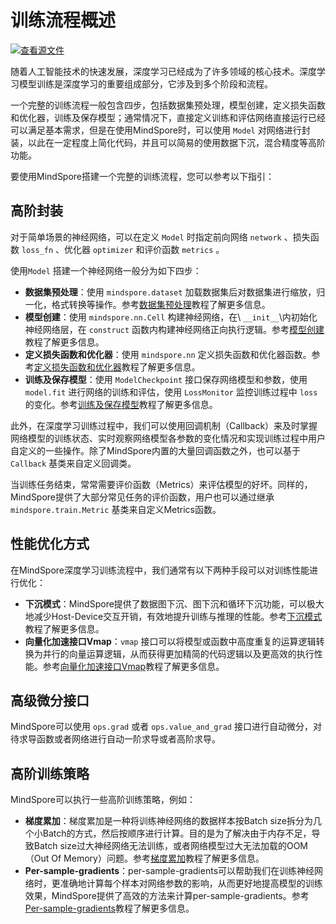 # 训练流程概述

[![查看源文件](https://mindspore-website.obs.cn-north-4.myhuaweicloud.com/website-images/master/resource/_static/logo_source.svg)](https://gitee.com/mindspore/docs/blob/master/docs/mindspore/source_zh_cn/model_train/train_process/overview.md)

随着人工智能技术的快速发展，深度学习已经成为了许多领域的核心技术。深度学习模型训练是深度学习的重要组成部分，它涉及到多个阶段和流程。

一个完整的训练流程一般包含四步，包括数据集预处理，模型创建，定义损失函数和优化器，训练及保存模型；通常情况下，直接定义训练和评估网络直接运行已经可以满足基本需求，但是在使用MindSpore时，可以使用 `Model` 对网络进行封装，以此在一定程度上简化代码，并且可以简易的使用数据下沉，混合精度等高阶功能。

要使用MindSpore搭建一个完整的训练流程，您可以参考以下指引：

## 高阶封装

对于简单场景的神经网络，可以在定义 `Model` 时指定前向网络 `network` 、损失函数 `loss_fn` 、优化器 `optimizer` 和评价函数 `metrics` 。

使用`Model` 搭建一个神经网络一般分为如下四步：

- **数据集预处理**：使用 ``mindspore.dataset`` 加载数据集后对数据集进行缩放，归一化，格式转换等操作。参考[数据集预处理](https://www.mindspore.cn/tutorials/zh-CN/master/beginner/dataset.html)教程了解更多信息。
- **模型创建**：使用 ``mindspore.nn.Cell`` 构建神经网络，在\ ``__init__``\内初始化神经网络层，在 ``construct`` 函数内构建神经网络正向执行逻辑。参考[模型创建](https://www.mindspore.cn/tutorials/zh-CN/master/beginner/model.html)教程了解更多信息。
- **定义损失函数和优化器**：使用 ``mindspore.nn`` 定义损失函数和优化器函数。参考[定义损失函数和优化器](https://www.mindspore.cn/docs/zh-CN/master/model_train/train_process/model.html#%E5%AE%9A%E4%B9%89%E6%8D%9F%E5%A4%B1%E5%87%BD%E6%95%B0%E5%92%8C%E4%BC%98%E5%8C%96%E5%99%A8)教程了解更多信息。
- **训练及保存模型**：使用 ``ModelCheckpoint`` 接口保存网络模型和参数，使用 ``model.fit`` 进行网络的训练和评估，使用 ``LossMonitor`` 监控训练过程中 ``loss`` 的变化。参考[训练及保存模型](https://www.mindspore.cn/docs/zh-CN/master/model_train/train_process/model.html#%E8%AE%AD%E7%BB%83%E5%8F%8A%E4%BF%9D%E5%AD%98%E6%A8%A1%E5%9E%8B)教程了解更多信息。

此外，在深度学习训练过程中，我们可以使用回调机制（Callback）来及时掌握网络模型的训练状态、实时观察网络模型各参数的变化情况和实现训练过程中用户自定义的一些操作。除了MindSpore内置的大量回调函数之外，也可以基于 ``Callback`` 基类来自定义回调类。

当训练任务结束，常常需要评价函数（Metrics）来评估模型的好坏。同样的，MindSpore提供了大部分常见任务的评价函数，用户也可以通过继承 ``mindspore.train.Metric`` 基类来自定义Metrics函数。

## 性能优化方式

在MindSpore深度学习训练流程中，我们通常有以下两种手段可以对训练性能进行优化：

- **下沉模式**：MindSpore提供了数据图下沉、图下沉和循环下沉功能，可以极大地减少Host-Device交互开销，有效地提升训练与推理的性能。参考[下沉模式](https://www.mindspore.cn/docs/zh-CN/master/model_train/train_process/optimize/sink_mode.html)教程了解更多信息。
- **向量化加速接口Vmap**：``vmap`` 接口可以将模型或函数中高度重复的运算逻辑转换为并行的向量运算逻辑，从而获得更加精简的代码逻辑以及更高效的执行性能。参考[向量化加速接口Vmap](https://www.mindspore.cn/docs/zh-CN/master/model_train/train_process/optimize/vmap.html)教程了解更多信息。

## 高级微分接口

MindSpore可以使用 ``ops.grad`` 或者 ``ops.value_and_grad`` 接口进行自动微分，对待求导函数或者网络进行自动一阶求导或者高阶求导。

## 高阶训练策略

MindSpore可以执行一些高阶训练策略，例如：

- **梯度累加**：梯度累加是一种将训练神经网络的数据样本按Batch size拆分为几个小Batch的方式，然后按顺序进行计算。目的是为了解决由于内存不足，导致Batch size过大神经网络无法训练，或者网络模型过大无法加载的OOM（Out Of Memory）问题。参考[梯度累加](https://www.mindspore.cn/docs/zh-CN/master/model_train/train_process/optimize/gradient_accumulation.html)教程了解更多信息。
- **Per-sample-gradients**：per-sample-gradients可以帮助我们在训练神经网络时，更准确地计算每个样本对网络参数的影响，从而更好地提高模型的训练效果，MindSpore提供了高效的方法来计算per-sample-gradients。参考[Per-sample-gradients](https://www.mindspore.cn/docs/zh-CN/master/model_train/train_process/optimize/per_sample_gradients.html)教程了解更多信息。
